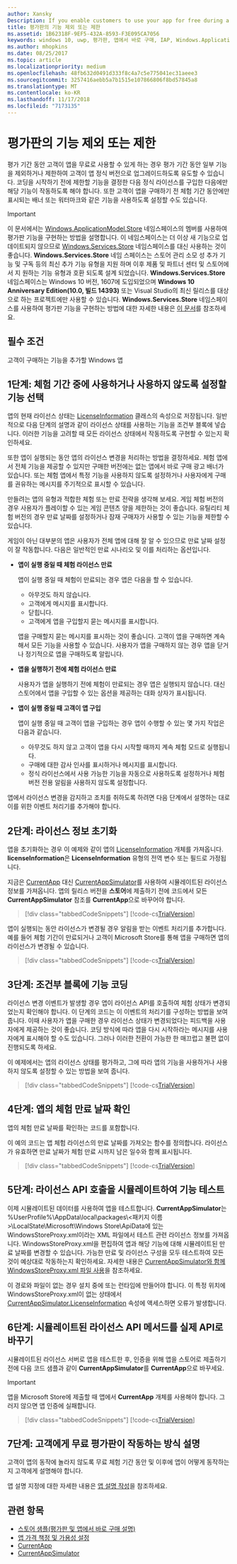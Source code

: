 ```yaml
---
author: Xansky
Description: If you enable customers to use your app for free during a trial period, you can entice your customers to upgrade to the full version of your app by excluding or limiting some features during the trial period.
title: 평가판의 기능 제외 또는 제한
ms.assetid: 1B62318F-9EF5-432A-8593-F3E095CA7056
keywords: windows 10, uwp, 평가판, 앱에서 바로 구매, IAP, Windows.ApplicationModel.Store
ms.author: mhopkins
ms.date: 08/25/2017
ms.topic: article
ms.localizationpriority: medium
ms.openlocfilehash: 48fb632d0491d333f8c4a7c5e775041ec31aeee3
ms.sourcegitcommit: 3257416aebb5a7b1515e107866806f8bd57845a8
ms.translationtype: MT
ms.contentlocale: ko-KR
ms.lasthandoff: 11/17/2018
ms.locfileid: "7173135"
---
```

# <a name="exclude-or-limit-features-in-a-trial-version"></a>평가판의 기능 제외 또는 제한

평가 기간 동안 고객이 앱을 무료로 사용할 수 있게 하는 경우 평가 기간 동안 일부 기능을 제외하거나 제한하여 고객이 앱 정식 버전으로 업그레이드하도록 유도할 수 있습니다. 코딩을 시작하기 전에 제한할 기능을 결정한 다음 정식 라이선스를 구입한 다음에만 해당 기능이 작동하도록 해야 합니다. 또한 고객이 앱을 구매하기 전 체험 기간 동안에만 표시되는 배너 또는 워터마크와 같은 기능을 사용하도록 설정할 수도 있습니다.

> [!IMPORTANT]
> 이 문서에서는 [Windows.ApplicationModel.Store](https://msdn.microsoft.com/library/windows/apps/windows.applicationmodel.store.aspx) 네임스페이스의 멤버를 사용하여 평가판 기능을 구현하는 방법을 설명합니다. 이 네임스페이스는 더 이상 새 기능으로 업데이트되지 않으므로 [Windows.Services.Store](https://msdn.microsoft.com/library/windows/apps/windows.services.store.aspx) 네임스페이스를 대신 사용하는 것이 좋습니다. **Windows.Services.Store** 네임 스페이스는 스토어 관리 소모 성 추가 기능 및 구독 등의 최신 추가 기능 유형을 지원 하며 이후 제품 및 파트너 센터 및 스토어에서 지 원하는 기능 유형과 호환 되도록 설계 되었습니다. **Windows.Services.Store** 네임스페이스는 Windows 10 버전, 1607에 도입되었으며 **Windows 10 Anniversary Edition(10.0, 빌드 14393)** 또는 Visual Studio의 최신 릴리스를 대상으로 하는 프로젝트에만 사용할 수 있습니다. **Windows.Services.Store** 네임스페이스를 사용하여 평가판 기능을 구현하는 방법에 대한 자세한 내용은 [이 문서](implement-a-trial-version-of-your-app.md)를 참조하세요.

## <a name="prerequisites"></a>필수 조건

고객이 구매하는 기능을 추가할 Windows 앱

## <a name="step-1-pick-the-features-you-want-to-enable-or-disable-during-the-trial-period"></a>1단계: 체험 기간 중에 사용하거나 사용하지 않도록 설정할 기능 선택

앱의 현재 라이선스 상태는 [LicenseInformation](https://msdn.microsoft.com/library/windows/apps/br225157) 클래스의 속성으로 저장됩니다. 일반적으로 다음 단계의 설명과 같이 라이선스 상태를 사용하는 기능을 조건부 블록에 넣습니다. 이러한 기능을 고려할 때 모든 라이선스 상태에서 작동하도록 구현할 수 있는지 확인하세요.

또한 앱이 실행되는 동안 앱의 라이선스 변경을 처리하는 방법을 결정하세요. 체험 앱에서 전체 기능을 제공할 수 있지만 구매한 버전에는 없는 앱에서 바로 구매 광고 배너가 있습니다. 또는 체험 앱에서 특정 기능을 사용하지 않도록 설정하거나 사용자에게 구매를 권유하는 메시지를 주기적으로 표시할 수 있습니다.

만들려는 앱의 유형과 적합한 체험 또는 만료 전략을 생각해 보세요. 게임 체험 버전의 경우 사용자가 플레이할 수 있는 게임 콘텐츠 양을 제한하는 것이 좋습니다. 유틸리티 체험 버전의 경우 만료 날짜를 설정하거나 잠재 구매자가 사용할 수 있는 기능을 제한할 수 있습니다.

게임이 아닌 대부분의 앱은 사용자가 전체 앱에 대해 잘 알 수 있으므로 만료 날짜 설정이 잘 작동합니다. 다음은 일반적인 만료 시나리오 및 이를 처리하는 옵션입니다.

-   **앱이 실행 중일 때 체험 라이선스 만료**

    앱이 실행 중일 때 체험이 만료되는 경우 앱은 다음을 할 수 있습니다.

    -   아무것도 하지 않습니다.
    -   고객에게 메시지를 표시합니다.
    -   닫힙니다.
    -   고객에게 앱을 구입할지 묻는 메시지를 표시합니다.

    앱을 구매할지 묻는 메시지를 표시하는 것이 좋습니다. 고객이 앱을 구매하면 계속해서 모든 기능을 사용할 수 있습니다. 사용자가 앱을 구매하지 않는 경우 앱을 닫거나 정기적으로 앱을 구매하도록 알립니다.

-   **앱을 실행하기 전에 체험 라이선스 만료**

    사용자가 앱을 실행하기 전에 체험이 만료되는 경우 앱은 실행되지 않습니다. 대신 스토어에서 앱을 구입할 수 있는 옵션을 제공하는 대화 상자가 표시됩니다.

-   **앱이 실행 중일 때 고객이 앱 구입**

    앱이 실행 중일 때 고객이 앱을 구입하는 경우 앱이 수행할 수 있는 몇 가지 작업은 다음과 같습니다.

    -   아무것도 하지 않고 고객이 앱을 다시 시작할 때까지 계속 체험 모드로 실행됩니다.
    -   구매에 대한 감사 인사를 표시하거나 메시지를 표시합니다.
    -   정식 라이선스에서 사용 가능한 기능을 자동으로 사용하도록 설정하거나 체험 버전 전용 알림을 사용하지 않도록 설정합니다.

앱에서 라이선스 변경을 감지하고 조치를 취하도록 하려면 다음 단계에서 설명하는 대로 이를 위한 이벤트 처리기를 추가해야 합니다.

## <a name="step-2-initialize-the-license-info"></a>2단계: 라이선스 정보 초기화

앱을 초기화하는 경우 이 예제와 같이 앱의 [LicenseInformation](https://msdn.microsoft.com/library/windows/apps/br225157) 개체를 가져옵니다. **licenseInformation**은 **LicenseInformation** 유형의 전역 변수 또는 필드로 가정됩니다.

지금은 [CurrentApp](https://msdn.microsoft.com/library/windows/apps/hh779765) 대신 [CurrentAppSimulator](https://msdn.microsoft.com/library/windows/apps/hh779766)를 사용하여 시뮬레이트된 라이선스 정보를 가져옵니다. 앱의 릴리스 버전을 **스토어**에 제출하기 전에 코드에서 모든 **CurrentAppSimulator** 참조를 **CurrentApp**으로 바꾸어야 합니다.

> [!div class="tabbedCodeSnippets"]
[!code-cs[TrialVersion](./code/InAppPurchasesAndLicenses/cs/TrialVersion.cs#InitializeLicenseTest)]

앱이 실행되는 동안 라이선스가 변경될 경우 알림을 받는 이벤트 처리기를 추가합니다. 예를 들어 체험 기간이 만료되거나 고객이 Microsoft Store를 통해 앱을 구매하면 앱의 라이선스가 변경될 수 있습니다.

> [!div class="tabbedCodeSnippets"]
[!code-cs[TrialVersion](./code/InAppPurchasesAndLicenses/cs/TrialVersion.cs#InitializeLicenseTestWithEvent)]

## <a name="step-3-code-the-features-in-conditional-blocks"></a>3단계: 조건부 블록에 기능 코딩

라이선스 변경 이벤트가 발생할 경우 앱이 라이선스 API를 호출하여 체험 상태가 변경되었는지 확인해야 합니다. 이 단계의 코드는 이 이벤트의 처리기를 구성하는 방법을 보여 줍니다. 이때 사용자가 앱을 구매한 경우 라이선스 상태가 변경되었다는 피드백을 사용자에게 제공하는 것이 좋습니다. 코딩 방식에 따라 앱을 다시 시작하라는 메시지를 사용자에게 표시해야 할 수도 있습니다. 그러나 이러한 전환이 가능한 한 매끄럽고 불편 없이 진행되도록 하세요.

이 예제에서는 앱의 라이선스 상태를 평가하고, 그에 따라 앱의 기능을 사용하거나 사용하지 않도록 설정할 수 있는 방법을 보여 줍니다.

> [!div class="tabbedCodeSnippets"]
[!code-cs[TrialVersion](./code/InAppPurchasesAndLicenses/cs/TrialVersion.cs#ReloadLicense)]

## <a name="step-4-get-an-apps-trial-expiration-date"></a>4단계: 앱의 체험 만료 날짜 확인

앱의 체험 만료 날짜를 확인하는 코드를 포함합니다.

이 예의 코드는 앱 체험 라이선스의 만료 날짜를 가져오는 함수를 정의합니다. 라이선스가 유효하면 만료 날짜가 체험 만료 시까지 남은 일수와 함께 표시됩니다.

> [!div class="tabbedCodeSnippets"]
[!code-cs[TrialVersion](./code/InAppPurchasesAndLicenses/cs/TrialVersion.cs#DisplayTrialVersionExpirationTime)]

## <a name="step-5-test-the-features-using-simulated-calls-to-the-license-api"></a>5단계: 라이선스 API 호출을 시뮬레이트하여 기능 테스트

이제 시뮬레이트된 데이터를 사용하여 앱을 테스트합니다. **CurrentAppSimulator**는 %UserProfile%\\AppData\\local\\packages\\&lt;패키지 이름&gt;\\LocalState\\Microsoft\\Windows Store\\ApiData에 있는 WindowsStoreProxy.xml이라는 XML 파일에서 테스트 관련 라이선스 정보를 가져옵니다. WindowsStoreProxy.xml을 편집하여 앱과 해당 기능에 대해 시뮬레이트된 만료 날짜를 변경할 수 있습니다. 가능한 만료 및 라이선스 구성을 모두 테스트하여 모든 것이 예상대로 작동하는지 확인하세요. 자세한 내용은 [CurrentAppSimulator와 함께 WindowsStoreProxy.xml 파일 사용](in-app-purchases-and-trials-using-the-windows-applicationmodel-store-namespace.md#proxy)을 참조하세요.

이 경로와 파일이 없는 경우 설치 중에 또는 런타임에 만들어야 합니다. 이 특정 위치에 WindowsStoreProxy.xml이 없는 상태에서 [CurrentAppSimulator.LicenseInformation](https://docs.microsoft.com/uwp/api/windows.applicationmodel.store.currentappsimulator.licenseinformation) 속성에 액세스하면 오류가 발생합니다.

## <a name="step-6-replace-the-simulated-license-api-methods-with-the-actual-api"></a>6단계: 시뮬레이트된 라이선스 API 메서드를 실제 API로 바꾸기

시뮬레이트된 라이선스 서버로 앱을 테스트한 후, 인증을 위해 앱을 스토어로 제출하기 전에 다음 코드 샘플과 같이 **CurrentAppSimulator**를 **CurrentApp**으로 바꾸세요.

> [!IMPORTANT]
> 앱을 Microsoft Store에 제출할 때 앱에서 **CurrentApp** 개체를 사용해야 합니다. 그러지 않으면 앱 인증에 실패합니다.

> [!div class="tabbedCodeSnippets"]
[!code-cs[TrialVersion](./code/InAppPurchasesAndLicenses/cs/TrialVersion.cs#InitializeLicenseRetailWithEvent)]

## <a name="step-7-describe-how-the-free-trial-works-to-your-customers"></a>7단계: 고객에게 무료 평가판이 작동하는 방식 설명

고객이 앱의 동작에 놀라지 않도록 무료 체험 기간 동안 및 이후에 앱이 어떻게 동작하는지 고객에게 설명해야 합니다.

앱 설명 지정에 대한 자세한 내용은 [앱 설명 작성](https://msdn.microsoft.com/library/windows/apps/mt148529)을 참조하세요.

## <a name="related-topics"></a>관련 항목

* [스토어 샘플(평가판 및 앱에서 바로 구매 설명)](https://github.com/Microsoft/Windows-universal-samples/tree/win10-1507/Samples/Store)
* [앱 가격 책정 및 가용성 설정](https://msdn.microsoft.com/library/windows/apps/mt148548)
* [CurrentApp](https://msdn.microsoft.com/library/windows/apps/hh779765)
* [CurrentAppSimulator](https://msdn.microsoft.com/library/windows/apps/hh779766)
 

 
